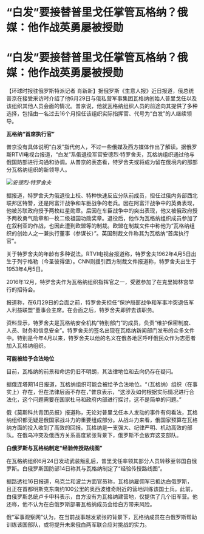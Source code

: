# “白发”要接替普里戈任掌管瓦格纳？俄媒：他作战英勇屡被授勋

# “白发”要接替普里戈任掌管瓦格纳？俄媒：他作战英勇屡被授勋

【环球时报驻俄罗斯特派记者
肖新新】据俄罗斯《生意人报》近日报道，俄总统普京在接受采访时介绍了他6月29日与俄私营军事集团瓦格纳创始人普里戈任以及该组织其他人员会面的情况。普京说，他就瓦格纳组织人员的前途向其提供了多种选择，包括由一名过去16个月担任该组织实际指挥官、代号为“白发”的人继续领导。

**瓦格纳“首席执行官”**

普京没有具体说明“白发”指代何人，不过一些俄媒及西方媒体作出了解读。据俄罗斯RTVI电视台报道，“白发”系俄退役军官安德烈·特罗舍夫，瓦格纳组织通过他与俄国防部进行沟通和协调。从普京的表态看，特罗舍夫或将成为留在俄境内的那部分瓦格纳组织的新领导人。

![](https://inews.gtimg.com/om_bt/OKHMDnt_OE6dJOw8_sgfYtBVOs1qx20f0qFB2tZq3Z8FkAA/1000)_安德烈·特罗舍夫_

据报道，特罗舍夫为俄退役上校、特种快速反应分队前成员，担任过俄内务部西北联邦区特警，还是阿富汗战争和车臣战争的老兵。因在阿富汗战争中的英勇表现，他被苏联政府授予两枚红星勋章。后因在车臣战争中的突出表现，他又被俄政府授予两枚勇气勋章和一枚二级祖国功勋奖章。退役后，他作为瓦格纳组织成员参加了在叙利亚的作战，也因此遭到欧盟等的制裁。欧盟在制裁文件中称他为“瓦格纳组织的创始人之一兼执行董事（参谋长）”。英国制裁文件称其为瓦格纳“首席执行官”。

关于特罗舍夫的年龄有多种说法。RTVI电视台报道称，特罗舍夫1962年4月5日出生于列宁格勒（今圣彼得堡）。CNN则援引西方制裁文件报道称，特罗舍夫出生于1953年4月5日。

2016年12月，特罗舍夫作为瓦格纳组织指挥官之一，受邀参加了在克里姆林宫举行的招待会。

报道称，在6月29日的会面之前，特罗舍夫担任“保护局部战争和军事冲突退伍军人利益联盟”董事会主席。在会面之后，特罗舍夫即辞去该职务。

资料显示，特罗舍夫是瓦格纳安全机构“特别部门”的成员，负责“维护保密制度、人员、财务和信息安全”。特罗舍夫的签名出现在瓦格纳新闻部门发布的众多文件中。特别是今年4月以来，特罗舍夫以他的名义在俄各地区呼吁俄民众作为志愿者加入瓦格纳组织。

**可能被给予合法地位**

目前，瓦格纳的前景和命运仍旧不明朗，其法律地位和去向仍存在疑问。

据俄连塔网14日报道，瓦格纳组织可能会被给予合法地位。“（瓦格纳）组织（在事实上）存在，但在法律层面不存在，”普京表示，“这涉及如何根据实际情况进行合法化，这个问题需要在国家杜马和政府内部进行探讨，这不是简单的问题。”

俄《莫斯科共青团员报》报道称，无论对普里戈任本人发动的事件有何看法，瓦格纳组织都无疑是俄国家战斗力的重要组成部分。从战斗力来看，俄国家预算在瓦格纳方面的投入收到了高效的回报。瓦格纳是一支强大、纪律严明、机动高效的部队。在俄乌冲突及俄西方关系高度紧张背景下，俄罗斯不会放弃这支部队。

**白俄罗斯与瓦格纳制定“经验传授路线图”**

在瓦格纳组织6月24日发动武装叛乱后，普里戈任率领其部分人员转移至邻国白俄罗斯。白俄罗斯国防部14日称其与瓦格纳制定了“经验传授路线图”。

据路透社16日报道，乌克兰和波兰方面官员称，瓦格纳雇佣军已抵达白俄罗斯，且正在首都明斯克东南约100公里的奥西波维奇附近的营地训练该国士兵。此前，白俄罗斯总统卢卡申科表示，白方没有为瓦格纳建营地，仅提供了几个旧军营。他还称，他不认为在白俄罗斯部署瓦格纳成员会给白方带来风险。

俄“军事观察网”认为，在当前战事越发紧张的背景下，瓦格纳成员在白俄罗斯帮助训练该国部队，或将提升未来俄白两军联合应对挑战的实力。

